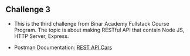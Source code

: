## Challenge 3

- This is the third challenge from Binar Academy Fullstack Course Program. The topic is about making RESTful API that contain Node JS, HTTP Server, Express.

- Postman Documentation:
  [REST API Cars](https://documenter.getpostman.com/view/29655005/2s9YCBvABf)
